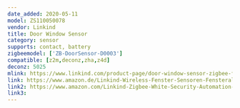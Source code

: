 ```yaml
---
date_added: 2020-05-11
model: ZS110050078
vendor: Linkind
title: Door Window Sensor
category: sensor
supports: contact, battery
zigbeemodel: ['ZB-DoorSensor-D0003']
compatible: [z2m,deconz,zha,z4d]
deconz: 5025
mlink: https://www.linkind.com/product-page/door-window-sensor-zigbee-for-use-with-linkind-smart-device
link: https://www.amazon.de/Linkind-Wireless-Fenster-Sensoren-Fensteralarm/dp/B07YFF2Q4P
link2: https://www.amazon.com/Linkind-Zigbee-White-Security-Automation-Required/dp/B07W49TS34
link3: 
---
```

